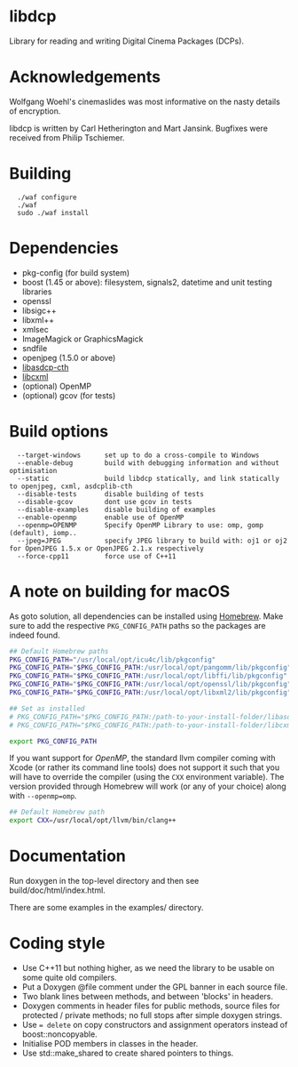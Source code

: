 # libdcp

Library for reading and writing Digital Cinema Packages (DCPs).


# Acknowledgements

Wolfgang Woehl's cinemaslides was most informative on the
nasty details of encryption.

libdcp is written by Carl Hetherington and Mart Jansink.
Bugfixes were received from Philip Tschiemer.


# Building

```
  ./waf configure
  ./waf
  sudo ./waf install
```


# Dependencies

- pkg-config (for build system)
- boost (1.45 or above): filesystem, signals2, datetime and unit testing libraries
- openssl
- libsigc++
- libxml++
- xmlsec
- ImageMagick or GraphicsMagick
- sndfile
- openjpeg (1.5.0 or above)
- [libasdcp-cth](https://github.com/cth103/asdcplib-cth/tree/cth)
- [libcxml](https://github.com/cth103/libcxml)
- (optional) OpenMP
- (optional) gcov (for tests)


# Build options

```
  --target-windows      set up to do a cross-compile to Windows
  --enable-debug        build with debugging information and without optimisation
  --static              build libdcp statically, and link statically to openjpeg, cxml, asdcplib-cth
  --disable-tests       disable building of tests
  --disable-gcov        dont use gcov in tests
  --disable-examples    disable building of examples
  --enable-openmp       enable use of OpenMP
  --openmp=OPENMP       Specify OpenMP Library to use: omp, gomp (default), iomp..
  --jpeg=JPEG           specify JPEG library to build with: oj1 or oj2 for OpenJPEG 1.5.x or OpenJPEG 2.1.x respectively
  --force-cpp11         force use of C++11
```

# A note on building for macOS

As goto solution, all dependencies can be installed using [Homebrew](https://brew.sh/).
Make sure to add the respective `PKG_CONFIG_PATH` paths so the packages are indeed found.

```bash
## Default Homebrew paths
PKG_CONFIG_PATH="/usr/local/opt/icu4c/lib/pkgconfig"
PKG_CONFIG_PATH="$PKG_CONFIG_PATH:/usr/local/opt/pangomm/lib/pkgconfig"
PKG_CONFIG_PATH="$PKG_CONFIG_PATH:/usr/local/opt/libffi/lib/pkgconfig" # needed by gobject2
PKG_CONFIG_PATH="$PKG_CONFIG_PATH:/usr/local/opt/openssl/lib/pkgconfig"
PKG_CONFIG_PATH="$PKG_CONFIG_PATH:/usr/local/opt/libxml2/lib/pkgconfig"

## Set as installed
# PKG_CONFIG_PATH="$PKG_CONFIG_PATH:/path-to-your-install-folder/libasdcp-cth"
# PKG_CONFIG_PATH="$PKG_CONFIG_PATH:/path-to-your-install-folder/libcxml"

export PKG_CONFIG_PATH
```

If you want support for *OpenMP*, the standard llvm compiler coming with Xcode (or rather its command line tools) does not support it such that you will have to override the compiler (using the `CXX` environment variable).
The version provided through Homebrew will work (or any of your choice) along with `--openmp=omp`.

```bash
## Default Homebrew path
export CXX=/usr/local/opt/llvm/bin/clang++
```


# Documentation

Run doxygen in the top-level directory and then see build/doc/html/index.html.

There are some examples in the examples/ directory.


# Coding style

* Use C++11 but nothing higher, as we need the library to be usable on some quite old compilers.
* Put a Doxygen @file comment under the GPL banner in each source file.
* Two blank lines between methods, and between 'blocks' in headers.
* Doxygen comments in header files for public methods, source files for protected / private methods; no full stops after simple doxygen strings.
* Use `= delete` on copy constructors and assignment operators instead of boost::noncopyable.
* Initialise POD members in classes in the header.
* Use std::make_shared to create shared pointers to things.
